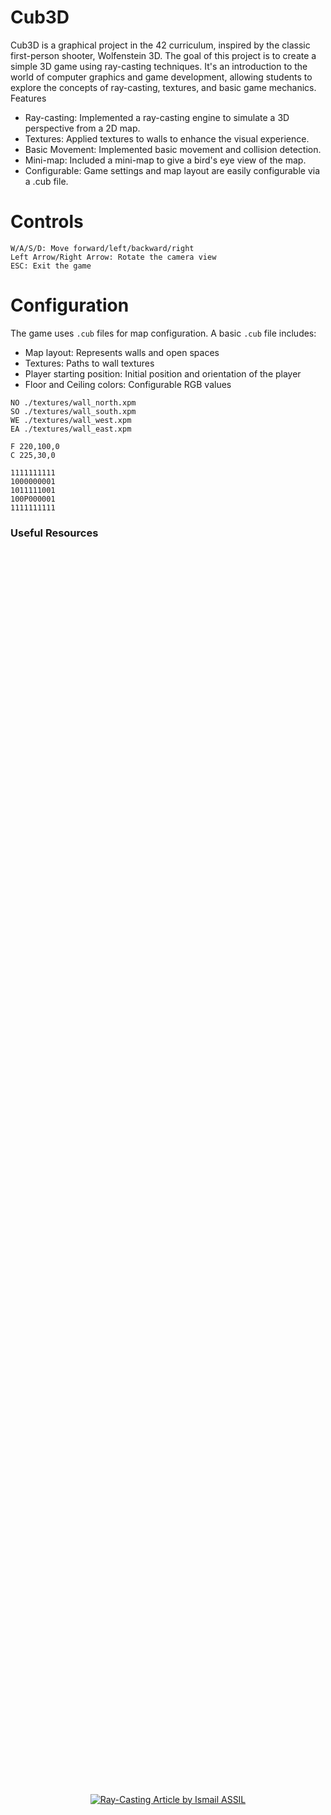 # Cub3D

Cub3D is a graphical project in the 42 curriculum, inspired by the classic first-person shooter, Wolfenstein 3D. The goal of this project is to create a simple 3D game using ray-casting techniques. It's an introduction to the world of computer graphics and game development, allowing students to explore the concepts of ray-casting, textures, and basic game mechanics.
Features

- Ray-casting: Implemented a ray-casting engine to simulate a 3D perspective from a 2D map.
- Textures: Applied textures to walls to enhance the visual experience.
- Basic Movement: Implemented basic movement and collision detection.
- Mini-map: Included a mini-map to give a bird's eye view of the map.
- Configurable: Game settings and map layout are easily configurable via a .cub file.

# Controls

    W/A/S/D: Move forward/left/backward/right
    Left Arrow/Right Arrow: Rotate the camera view
    ESC: Exit the game

# Configuration

The game uses `.cub` files for map configuration. A basic `.cub` file includes:

- Map layout: Represents walls and open spaces
- Textures: Paths to wall textures
- Player starting position: Initial position and orientation of the player
- Floor and Ceiling colors: Configurable RGB values

```text
NO ./textures/wall_north.xpm
SO ./textures/wall_south.xpm
WE ./textures/wall_west.xpm
EA ./textures/wall_east.xpm

F 220,100,0
C 225,30,0

1111111111
1000000001
1011111001
100P000001
1111111111
```

### Useful Resources

<div style="display: flex; justify-content: center; align-items: center; height: 100vh;">
  <a target="_blank" href="https://github-readme-medium-recent-article.vercel.app/medium/@ismailassil/0">
    <img src="https://github-readme-medium-recent-article.vercel.app/medium/@ismailassil/0" alt="Ray-Casting Article by Ismail ASSIL" style="display: block;">
  </a>
</div>
